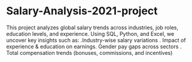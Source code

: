 # Salary-Analysis-2021-project
This project analyzes global salary trends across industries, job roles, education levels, and experience. Using SQL, Python, and Excel, we uncover key insights such as: .Industry-wise salary variations . Impact of experience &amp; education on earnings. Gender pay gaps across sectors . Total compensation trends (bonuses, commissions, and incentives)
